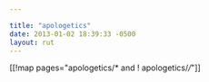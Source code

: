 ```yaml
---

title: "apologetics"
date: 2013-01-02 18:39:33 -0500
layout: rut
---
```


[[!map pages="apologetics/* and ! apologetics/*/*"]]
